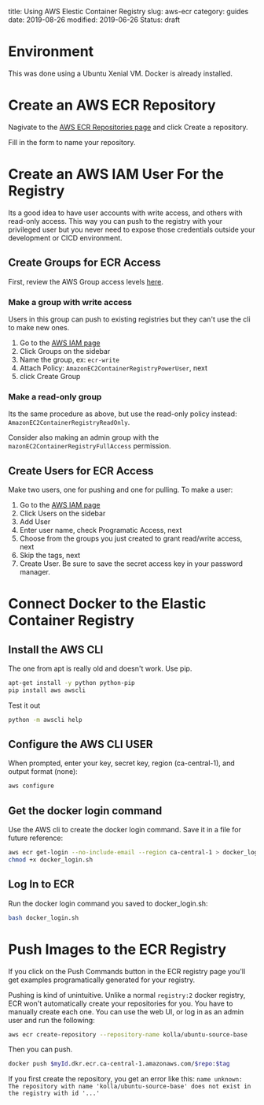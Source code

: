 title: Using AWS Elestic Container Registry
slug: aws-ecr
category: guides
date: 2019-08-26
modified: 2019-06-26
Status: draft



# Environment
This was done using a Ubuntu Xenial VM. Docker is already installed.


# Create an AWS ECR Repository
Nagivate to the
[AWS ECR Repositories page](https://ca-central-1.console.aws.amazon.com/ecr/repositories)
and click Create a repository.

Fill in the form to name your repository.

# Create an AWS IAM User For the Registry
Its a good idea to have user accounts with write access, and others with
read-only access. This way you can push to the registry with your privileged
user but you never need to expose those credentials outside your development
or CICD environment.

## Create Groups for ECR Access
First, review the AWS Group access levels [here](https://docs.aws.amazon.com/AmazonECR/latest/userguide/ecr_managed_policies.html).

### Make a group with write access
Users in this group can push to existing registries but they can't use the cli
to make new ones.

1. Go to the [AWS IAM page](https://console.aws.amazon.com/iam)
2. Click Groups on the sidebar
3. Name the group, ex: `ecr-write`
4. Attach Policy: `AmazonEC2ContainerRegistryPowerUser`, next
5. click Create Group

### Make a read-only group
Its the same procedure as above, but use the read-only policy instead:
`AmazonEC2ContainerRegistryReadOnly`.

Consider also making an admin group with the
`mazonEC2ContainerRegistryFullAccess` permission.

## Create Users for ECR Access
Make two users, one for pushing and one for pulling. To make a user:
1. Go to the [AWS IAM page](https://console.aws.amazon.com/iam)
2. Click Users on the sidebar
3. Add User
4. Enter user name, check Programatic Access, next
5. Choose from the groups you just created to grant read/write access, next
6. Skip the tags, next
7. Create User. Be sure to save the secret access key in your password manager.



# Connect Docker to the Elastic Container Registry
## Install the AWS CLI
The one from apt is really old and doesn't work. Use pip.
```bash
apt-get install -y python python-pip
pip install aws awscli
```

Test it out
```bash
python -m awscli help
```

## Configure the AWS CLI USER
When prompted, enter your key, secret key, region (ca-central-1), and output
format (none):
```bash
aws configure
```

## Get the docker login command
Use the AWS cli to create the docker login command. Save it in a file for
future reference:
```bash
aws ecr get-login --no-include-email --region ca-central-1 > docker_login.sh
chmod +x docker_login.sh
```

## Log In to ECR
Run the docker login command you saved to docker\_login.sh:
```bash
bash docker_login.sh
```

# Push Images to the ECR Registry
If you click on the Push Commands button in the ECR registry page you'll get
examples programatically generated for your registry.

Pushing is kind of unintuitive. Unlike a normal `registry:2` docker registry,
ECR won't automatically create your repositories for you. You have to manually
create each one. You can use the web UI, or log in as an admin user and run the
following:

```bash
aws ecr create-repository --repository-name kolla/ubuntu-source-base
```

Then you can push.
```bash
docker push $myId.dkr.ecr.ca-central-1.amazonaws.com/$repo:$tag
```

If you first create the repository, you get an error like this: `name unknown:
The repository with name 'kolla/ubuntu-source-base' does not exist in the
registry with id '...'`
